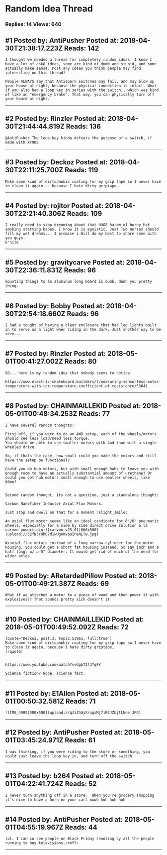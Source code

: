 # Random Idea Thread

### Replies: 14 Views: 640

## \#1 Posted by: AntiPusher Posted at: 2018-04-30T21:38:17.223Z Reads: 142

```
I thought we needed a thread for completely random ideas. I know I have a lot of esk8 ideas, some are kind of dumb and stupid, and some actually make sense. Post any ideas you think people may find interesting on this thread!

People ALWAYS say that Antispark switches may fail, and may blow up your house at night, because the physical connection is intact. What if you also had a loop key in series with the switch,, which was kind of like an "emergency brake". That way, you can physically turn off your board at night.
```

---
## \#2 Posted by: Rinzler Posted at: 2018-04-30T21:44:44.819Z Reads: 136

```
@AntiPusher The loop key kinda defeats the purpose of a switch, if made with XT90S
```

---
## \#3 Posted by: Deckoz Posted at: 2018-04-30T22:11:25.700Z Reads: 119

```
Make some kind of dirtophobic coating for my grip tape so I never have to clean it again... because I hate dirty griptape...
```

---
## \#4 Posted by: rojitor Posted at: 2018-04-30T22:21:40.306Z Reads: 109

```
I really need to stop dreaming about that HUGE harem of horny Hot smoking starving babes. I know It is egoistic. Just Two nurses should fill my wet dreams... I promise i Will do my best to share some with you guys. 
G'nite
```

---
## \#5 Posted by: gravitycarve Posted at: 2018-04-30T22:36:11.831Z Reads: 96

```
mounting things to an aluminum long board is dumb. damn you pretty thing.
```

---
## \#6 Posted by: Bobby Posted at: 2018-04-30T22:54:18.660Z Reads: 96

```
I had a tought of having a clear enclosure that had led lights built in to serve as a light when riding in the dark. Just another way to be seen...
```

---
## \#7 Posted by: Rinzler Posted at: 2018-05-01T00:41:27.002Z Reads: 80

```
SO... here is my random idea that nobody seems to notice.

https://www.electric-skateboard.builders/t/measuring-sensorless-motor-temperature-with-tcr-temperature-coefficient-of-resistance/53641
```

---
## \#8 Posted by: CHAINMAILLEKID Posted at: 2018-05-01T00:48:34.253Z Reads: 77

```
I have several random thoughts:

First off, if you were to do an 4WD setup, each of the wheels/motors should see less load/need less torque.
You should be able to use smaller motors with 4wd than with a single wheeled drive.

So, if thats the case, how small could you make the motors and still have the setup be functional?

Could you do hub motors, but with small enough hubs to leave you with enough room to have an actually substantial amount of urethane? Or could you get hub motors small enough to use smaller wheels, like 60mm? 


Second random thought, its not a question, just a standalone thought:

Carbon Nanofiber Inductor Axial Flux Motors.

Just stop and dwell on that for a moment :slight_smile:

An axial flux motor seems like an ideal candidate for 6"/8" pneumatic wheels, especially for a side by side direct drive solution a la carvon powertrain:![carvon_v25_01|666x500](upload://32fN3YUhO7dIwUgomVauIPeNLTw.jpg)

W/axial flux motors instead of a long narrow cylinder for the motor housing, you could get a short fat housing instead. So say inch and a half long, w/ a 5" diameter. It would get rid of much of the need for wider axles.
```

---
## \#9 Posted by: ARetardedPillow Posted at: 2018-05-01T00:49:21.387Z Reads: 69

```
What if we attached a motor to a piece of wood and then power it with explosives?? That sounds pretty sick doesn't it
```

---
## \#10 Posted by: CHAINMAILLEKID Posted at: 2018-05-01T00:49:52.092Z Reads: 72

```
[quote="Deckoz, post:3, topic:53961, full:true"]
Make some kind of dirtophobic coating for my grip tape so I never have to clean it again… because I hate dirty griptape…
[/quote]


https://www.youtube.com/watch?v=UgbT2fJTqFY

Science fiction? Nope, science fact.
```

---
## \#11 Posted by: E1Allen Posted at: 2018-05-01T00:50:32.581Z Reads: 71

```
![IMG_4909|500x500](upload://qJiZhGyXrugsMj7iR2JZbjfLNee.JPG)
```

---
## \#12 Posted by: AntiPusher Posted at: 2018-05-01T03:45:24.971Z Reads: 61

```
I was thinking, if you were riding to the store or something, you could just leave the loop key in, and turn off the switch
```

---
## \#13 Posted by: b264 Posted at: 2018-05-01T04:22:41.724Z Reads: 52

```
I never turn anything off in a store.  When you're grocery shopping it's nice to have a horn on your cart mwuh huh huh huh
```

---
## \#14 Posted by: AntiPusher Posted at: 2018-05-01T04:55:19.967Z Reads: 44

```
lol. I can so see people on Black Friday shooting by all the people running to buy televisions.:rofl:
```

---
